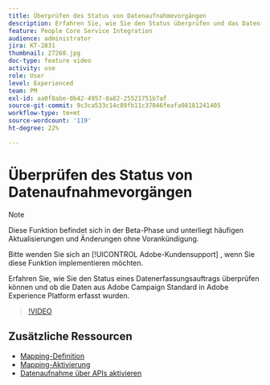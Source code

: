 ```yaml
---
title: Überprüfen des Status von Datenaufnahmevorgängen
description: Erfahren Sie, wie Sie den Status überprüfen und das Daten-Mapping ändern.
feature: People Core Service Integration
audience: administrator
jira: KT-2831
thumbnail: 27268.jpg
doc-type: feature video
activity: use
role: User
level: Experienced
team: PM
exl-id: aa0f8abe-0b42-4957-8a82-25521751b7af
source-git-commit: 9c3ca533c14c89fb11c37046feafa08181241405
workflow-type: tm+mt
source-wordcount: '119'
ht-degree: 22%

---
```


# Überprüfen des Status von Datenaufnahmevorgängen

>[!NOTE]
>
>Diese Funktion befindet sich in der Beta-Phase und unterliegt häufigen Aktualisierungen und Änderungen ohne Vorankündigung.
>
>Bitte wenden Sie sich an [!UICONTROL Adobe-Kundensupport] , wenn Sie diese Funktion implementieren möchten.

Erfahren Sie, wie Sie den Status eines Datenerfassungsauftrags überprüfen können und ob die Daten aus Adobe Campaign Standard in Adobe Experience Platform erfasst wurden.

>[!VIDEO](https://video.tv.adobe.com/v/27268?quality=12&learn=on)

## Zusätzliche Ressourcen

* [Mapping-Definition](https://experienceleague.adobe.com/docs/campaign-standard/using/integrating-with-adobe-cloud/adobe-experience-platform/data-connector/aep-mapping-definition.html)
* [Mapping-Aktivierung](https://experienceleague.adobe.com/docs/campaign-standard/using/integrating-with-adobe-cloud/adobe-experience-platform/data-connector/aep-mapping-activation.html)
* [Datenaufnahme über APIs aktivieren](https://experienceleague.adobe.com/docs/campaign-standard/using/integrating-with-adobe-cloud/adobe-experience-platform/data-connector/aep-triggering-data-ingestion.html)
